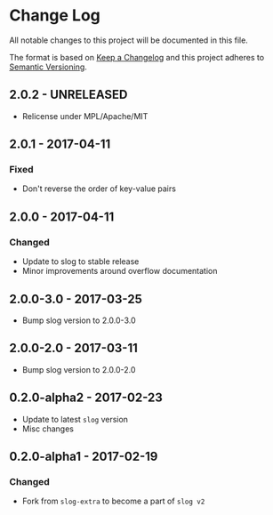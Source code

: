 # Change Log
All notable changes to this project will be documented in this file.

The format is based on [Keep a Changelog](http://keepachangelog.com/)
and this project adheres to [Semantic Versioning](http://semver.org/).

## 2.0.2 - UNRELEASED

* Relicense under MPL/Apache/MIT


## 2.0.1 - 2017-04-11
### Fixed

* Don't reverse the order of key-value pairs

## 2.0.0 - 2017-04-11
### Changed
* Update to slog to stable release
* Minor improvements around overflow documentation

## 2.0.0-3.0 - 2017-03-25

* Bump slog version to 2.0.0-3.0

## 2.0.0-2.0 - 2017-03-11

* Bump slog version to 2.0.0-2.0

## 0.2.0-alpha2 - 2017-02-23

* Update to latest `slog` version
* Misc changes

## 0.2.0-alpha1 - 2017-02-19
### Changed

* Fork from `slog-extra` to become a part of `slog v2`
